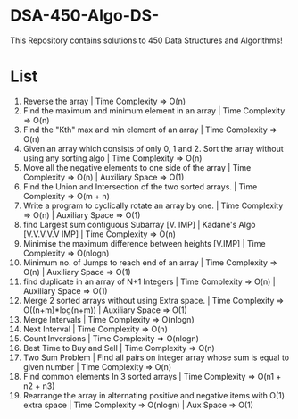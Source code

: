 # DSA-450-Algo-DS-

This Repository contains solutions to 450 Data Structures and Algorithms!

# List

1. Reverse the array | Time Complexity => O(n)
2. Find the maximum and minimum element in an array | Time Complexity => O(n)
3. Find the "Kth" max and min element of an array | Time Complexity => O(n)
4. Given an array which consists of only 0, 1 and 2. Sort the array without using any sorting algo | Time Complexity => O(n)
5. Move all the negative elements to one side of the array | Time Complexity => O(n) | Auxiliary Space => O(1)
6. Find the Union and Intersection of the two sorted arrays. | Time Complexity => O(m + n)
7. Write a program to cyclically rotate an array by one. | Time Complexity => O(n) | Auxiliary Space => O(1)
8. find Largest sum contiguous Subarray [V. IMP] | Kadane's Algo [V.V.V.V.V IMP] | Time Complexity => O(n)
9. Minimise the maximum difference between heights [V.IMP] | Time Complexity => O(nlogn)
10. Minimum no. of Jumps to reach end of an array | Time Complexity => O(n) | Auxiliary Space => O(1)
11. find duplicate in an array of N+1 Integers | Time Complexity => O(n) | Auxiliary Space => O(1)
12. Merge 2 sorted arrays without using Extra space. | Time Complexity => O((n+m)\*log(n+m)) | Auxiliary Space => O(1)
13. Merge Intervals | Time Complexity => O(nlogn)
14. Next Interval | Time Complexity => O(n)
15. Count Inversions | Time Complexity => O(nlogn)
16. Best Time to Buy and Sell | Time Complexity => O(n)
17. Two Sum Problem | Find all pairs on integer array whose sum is equal to given number | Time Complexity => O(n)
18. Find common elements In 3 sorted arrays | Time Complexity => O(n1 + n2 + n3)
19. Rearrange the array in alternating positive and negative items with O(1) extra space | Time Complexity => O(nlogn) | Aux Space => O(1)
